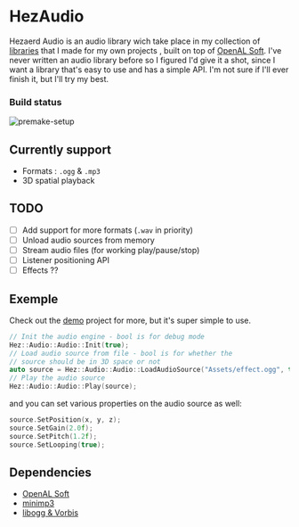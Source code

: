 # HezAudio

Hezaerd Audio is an audio library wich take place in my collection of [libraries](https://github.com/stars/Hezaerd/lists/hezaerd-s-libraries) that I made for my own projects , built on top of [OpenAL Soft](https://openal-soft.org/). I've never written an audio library before so I figured I'd give it a shot, since I want a library that's easy to use and has a simple API. I'm not sure if I'll ever finish it, but I'll try my best.

### Build status
![premake-setup](https://github.com/Hezaerd/HezAudio/actions/workflows/setup-premake.yml/badge.svg)


## Currently support
- Formats : `.ogg` & `.mp3`
- 3D spatial playback

## TODO
- [ ] Add support for more formats (`.wav` in priority)
- [ ] Unload audio sources from memory
- [ ] Stream audio files (for working play/pause/stop)
- [ ] Listener positioning API
- [ ] Effects ??

## Exemple
Check out the [demo](https://github.com/Hezaerd/HezAudio/tree/main/HezAudio-Demo) project for more, but it's super simple to use.

```cpp
// Init the audio engine - bool is for debug mode
Hez::Audio::Audio::Init(true);
// Load audio source from file - bool is for whether the
// source should be in 3D space or not
auto source = Hez::Audio::Audio::LoadAudioSource("Assets/effect.ogg", true);
// Play the audio source
Hez::Audio::Audio::Play(source);
```
and you can set various properties on the audio source as well:
```cpp
source.SetPosition(x, y, z);
source.SetGain(2.0f);
source.SetPitch(1.2f);
source.SetLooping(true);
```


## Dependencies
- [OpenAL Soft](https://openal-soft.org/)
- [minimp3](https://github.com/lieff/minimp3)
- [libogg & Vorbis](https://xiph.org/)
